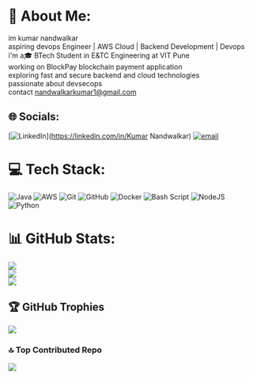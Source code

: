 # 💫 About Me:
im kumar nandwalkar<br>aspiring devops Engineer | AWS Cloud | Backend Development | Devops<br>i'm a🎓 BTech Student in E&TC Engineering at VIT Pune<br>working on BlockPay blockchain payment application<br>exploring fast and secure backend and cloud technologies  <br>passionate about devsecops<br>contact nandwalkarkumar1@gmail.com<br>


## 🌐 Socials:
[![LinkedIn](https://img.shields.io/badge/LinkedIn-%230077B5.svg?logo=linkedin&logoColor=white)](https://linkedin.com/in/Kumar Nandwalkar) [![email](https://img.shields.io/badge/Email-D14836?logo=gmail&logoColor=white)](mailto:nandwalkarkumar1@gmail.com) 

# 💻 Tech Stack:
![Java](https://img.shields.io/badge/java-%23ED8B00.svg?style=for-the-badge&logo=openjdk&logoColor=white) ![AWS](https://img.shields.io/badge/AWS-%23FF9900.svg?style=for-the-badge&logo=amazon-aws&logoColor=white) ![Git](https://img.shields.io/badge/git-%23F05033.svg?style=for-the-badge&logo=git&logoColor=white) ![GitHub](https://img.shields.io/badge/github-%23121011.svg?style=for-the-badge&logo=github&logoColor=white) ![Docker](https://img.shields.io/badge/docker-%230db7ed.svg?style=for-the-badge&logo=docker&logoColor=white) ![Bash Script](https://img.shields.io/badge/bash_script-%23121011.svg?style=for-the-badge&logo=gnu-bash&logoColor=white) ![NodeJS](https://img.shields.io/badge/node.js-6DA55F?style=for-the-badge&logo=node.js&logoColor=white) ![Python](https://img.shields.io/badge/python-3670A0?style=for-the-badge&logo=python&logoColor=ffdd54)
# 📊 GitHub Stats:
![](https://github-readme-stats.vercel.app/api?username=kumarnandwalkar&theme=dark&hide_border=false&include_all_commits=true&count_private=false)<br/>
![](https://nirzak-streak-stats.vercel.app/?user=kumarnandwalkar&theme=dark&hide_border=false)<br/>
![](https://github-readme-stats.vercel.app/api/top-langs/?username=kumarnandwalkar&theme=dark&hide_border=false&include_all_commits=true&count_private=false&layout=compact)

## 🏆 GitHub Trophies
![](https://github-profile-trophy.vercel.app/?username=kumarnandwalkar&theme=onedark&no-frame=false&no-bg=false&margin-w=4)

### 🔝 Top Contributed Repo
![](https://github-contributor-stats.vercel.app/api?username=kumarnandwalkar&limit=5&theme=dark&combine_all_yearly_contributions=true)

<!-- Proudly created with GPRM ( https://gprm.itsvg.in ) -->
